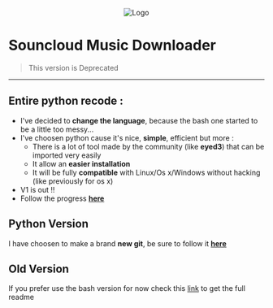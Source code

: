 <p align="center">
  <img src="http://soundcloud-dl.com/soundcloud-download-logo.png" alt="Logo"/>
</p>

# Souncloud Music Downloader
> This version is Deprecated

*****

## Entire python recode :
* I've decided to **change the language**, because the bash one started to be a little too messy...
* I've choosen python cause it's nice, **simple**, efficient but more :
    * There is a lot of tool made by the community (like **eyed3**) that can be imported very easily
    * It allow an **easier installation**
    * It will be fully **compatible** with Linux/Os x/Windows without hacking (like previously for os x)
* V1 is out !!
* Follow the progress **[here](https://github.com/flyingrub/scdl/issues/2)**

## Python Version
I have choosen to make a brand **new git**, be sure to follow it **[here](https://github.com/flyingrub/scdl)**

## Old Version
If you prefer use the bash version for now check this [link](README_old.md) to get the full readme
